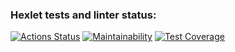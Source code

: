 ### Hexlet tests and linter status:
[![Actions Status](https://github.com/aleksmakhanoff/frontend-project-46/actions/workflows/hexlet-check.yml/badge.svg)](https://github.com/aleksmakhanoff/frontend-project-46/actions)
[![Maintainability](https://api.codeclimate.com/v1/badges/12d2b99b06c45017c76f/maintainability)](https://codeclimate.com/github/aleksmakhanoff/frontend-project-46/maintainability)
[![Test Coverage](https://api.codeclimate.com/v1/badges/12d2b99b06c45017c76f/test_coverage)](https://codeclimate.com/github/aleksmakhanoff/frontend-project-46/test_coverage)